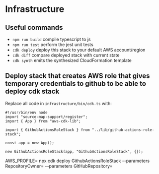 # Infrastructure

## Useful commands

- `npm run build` compile typescript to js
- `npm run test` perform the jest unit tests
- `cdk deploy` deploy this stack to your default AWS account/region
- `cdk diff` compare deployed stack with current state
- `cdk synth` emits the synthesized CloudFormation template

## Deploy stack that creates AWS role that gives temporary credentials to github to be able to deploy cdk stack

Replace all code in `infrastructure/bin/cdk.ts` with:

```
#!/usr/bin/env node
import "source-map-support/register";
import { App } from "aws-cdk-lib";

import { GithubActionsRoleStack } from "../lib/github-actions-role-stack";

const app = new App();

new GithubActionsRoleStack(app, "GithubActionsRoleStack", {});
```

AWS_PROFILE=<your-profile> npx cdk deploy GithubActionsRoleStack --parameters RepositoryOwner=<your-org-or-your-profile> --parameters GitHubRepository=<your-repo>
